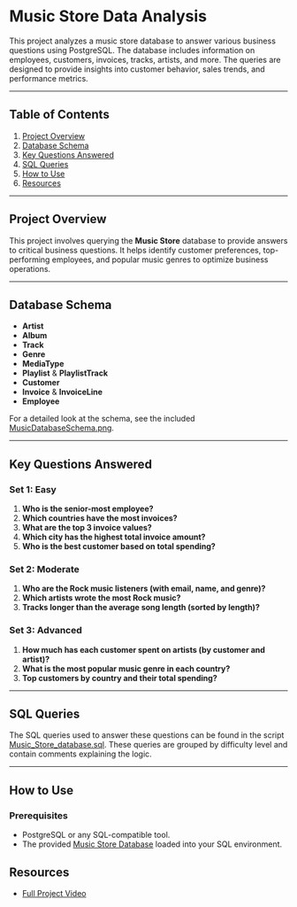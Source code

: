 # Music Store Data Analysis

This project analyzes a music store database to answer various business questions using PostgreSQL. The database includes information on employees, customers, invoices, tracks, artists, and more. The queries are designed to provide insights into customer behavior, sales trends, and performance metrics.

---

## Table of Contents
1. [Project Overview](#project-overview)
2. [Database Schema](#database-schema)
3. [Key Questions Answered](#key-questions-answered)
4. [SQL Queries](#sql-queries)
5. [How to Use](#how-to-use)
6. [Resources](#resources)

---

## Project Overview
This project involves querying the **Music Store** database to provide answers to critical business questions. It helps identify customer preferences, top-performing employees, and popular music genres to optimize business operations.

---

## Database Schema
- **Artist**
- **Album**
- **Track**
- **Genre**
- **MediaType**
- **Playlist** & **PlaylistTrack**
- **Customer**
- **Invoice** & **InvoiceLine**
- **Employee**

For a detailed look at the schema, see the included [MusicDatabaseSchema.png](./MusicDatabaseSchema.png).

---

## Key Questions Answered
### Set 1: Easy
1. **Who is the senior-most employee?**
2. **Which countries have the most invoices?**
3. **What are the top 3 invoice values?**
4. **Which city has the highest total invoice amount?**
5. **Who is the best customer based on total spending?**

### Set 2: Moderate
1. **Who are the Rock music listeners (with email, name, and genre)?**
2. **Which artists wrote the most Rock music?**
3. **Tracks longer than the average song length (sorted by length)?**

### Set 3: Advanced
1. **How much has each customer spent on artists (by customer and artist)?**
2. **What is the most popular music genre in each country?**
3. **Top customers by country and their total spending?**

---

## SQL Queries
The SQL queries used to answer these questions can be found in the script [Music_Store_database.sql](./Music_Store_database.sql). These queries are grouped by difficulty level and contain comments explaining the logic.

---

## How to Use
### Prerequisites
- PostgreSQL or any SQL-compatible tool.
- The provided [Music Store Database](./Music_Store_database.sql) loaded into your SQL environment.

## Resources
- [Full Project Video](https://youtu.be/VFIuIjswMKM?si=h18aPchfqf-yzF2Z)

